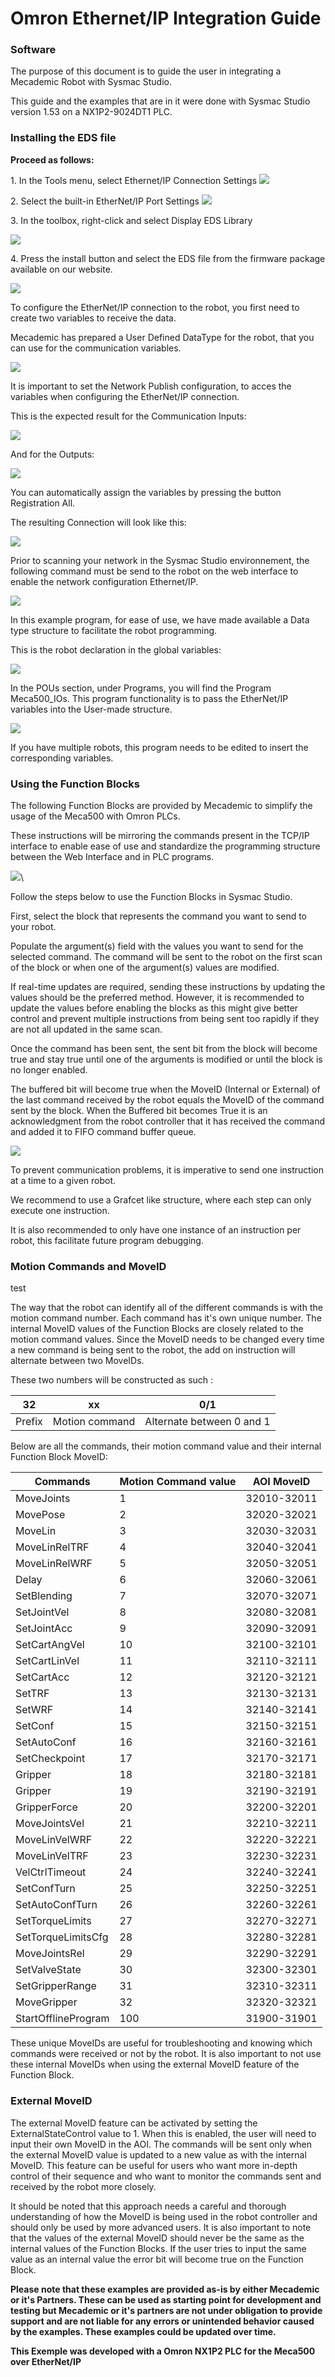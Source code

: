 # Omron Ethernet/IP Integration Guide
    
### Software

The purpose of this document is to guide the user in integrating a Mecademic Robot with Sysmac Studio. 

This guide and the examples that are in it were done with Sysmac Studio version 1.53 on a NX1P2-9024DT1 PLC.

  

### Installing the EDS file

**Proceed as follows:**

1\. In the Tools menu, select Ethernet/IP Connection Settings 
![](./images/ethernetip-connection-settings.png)

2\. Select the built-in EtherNet/IP Port Settings 
![](./images/ethernetip-port-settings.png)

3\. In the toolbox, right-click and select Display EDS Library

![](./images/display-eds-library.png)

4\. Press the install button and select the EDS file from the firmware package available on our website.

![](./images/install-eds-file.png)

To configure the EtherNet/IP connection to the robot, you first need to create two variables to receive the data.

Mecademic has prepared a User Defined DataType for the robot, that you can use for the communication variables.

![](./images/user-defined-datatype.png)

It is important to set the Network Publish configuration, to acces the variables when configuring the EtherNet/IP connection.

This is the expected result for the Communication Inputs:

![](./images/communication-inputs.png)

And for the Outputs:

![](./images/communication-outputs.png)

You can automatically assign the variables by pressing the button Registration All.

The resulting Connection will look like this:

![](./images/connection-result.png)

Prior to scanning your network in the Sysmac Studio environnement, the following command must be send to the robot on the web interface to enable the network configuration Ethernet/IP. 

![](./images/web-interface-ethernetip-config.png)

In this example program, for ease of use, we have made available a Data type structure to facilitate the robot programming.

This is the robot declaration in the global variables:

![](./images/robot-global-variables.png)

In the POUs section, under Programs, you will find the Program Meca500\_IOs. This program functionality is to pass the EtherNet/IP variables into the User-made structure. 

![](./images/meca500-ios-program-eip.png)

If you have multiple robots, this program needs to be edited to insert the corresponding variables.

### Using the Function Blocks

The following Function Blocks are provided by Mecademic to simplify the usage of the Meca500 with Omron PLCs.

These instructions will be mirroring the commands present in the TCP/IP interface to enable ease of use and standardize the programming structure between the Web Interface and in PLC programs.

![](./images/function-blocks-overview-eip.png)\\

Follow the steps below to use the Function Blocks in Sysmac Studio.

First, select the block that represents the command you want to send to your robot.

Populate the argument(s) field with the values you want to send for the selected command. The command will be sent to the robot on the first scan of the block or when one of the argument(s) values are modified.

If real-time updates are required, sending these instructions by updating the values should be the preferred method. However, it is recommended to update the values before enabling the blocks as this might give better control and prevent multiple instructions from being sent too rapidly if they are not all updated in the same scan.

Once the command has been sent, the sent bit from the block will become true and stay true until one of the arguments is modified or until the block is no longer enabled.

The buffered bit will become true when the MoveID (Internal or External) of the last command received by the robot equals the MoveID of the command sent by the block. When the Buffered bit becomes True it is an acknowledgment from the robot controller that it has received the command and added it to FIFO command buffer queue.

![](./images/command-status-eip.png) 

To prevent communication problems, it is imperative to send one instruction at a time to a given robot. 

We recommend to use a Grafcet like structure, where each step can only execute one instruction.

It is also recommended to only have one instance of an instruction per robot, this facilitate future program debugging.

  

### Motion Commands and MoveID

test

The way that the robot can identify all of the different commands is with the motion command number. Each command has it's own unique number. The internal MoveID values of the Function Blocks are closely related to the motion command values. Since the MoveID needs to be changed every time a new command is being sent to the robot, the add on instruction will alternate between two MoveIDs.

These two numbers will be constructed as such :


|32    |xx            |0/1                      |
|------|--------------|-------------------------|
|Prefix|Motion command|Alternate between 0 and 1|


Below are all the commands, their motion command value and their internal Function Block MoveID:


|Commands           |Motion Command value|AOI MoveID  |
|-------------------|--------------------|------------|
|MoveJoints         |1                   |32010-32011 |
|MovePose           |2                   |32020-32021 |
|MoveLin            |3                   |32030-32031 |
|MoveLinRelTRF      |4                   |32040-32041 |
|MoveLinRelWRF      |5                   |32050-32051 |
|Delay              |6                   |32060-32061 |
|SetBlending        |7                   |32070-32071 |
|SetJointVel        |8                   |32080-32081 |
|SetJointAcc        |9                   |32090-32091 |
|SetCartAngVel      |10                  |32100-32101 |
|SetCartLinVel      |11                  |32110-32111 |
|SetCartAcc         |12                  |32120-32121 |
|SetTRF             |13                  |32130-32131 |
|SetWRF             |14                  |32140-32141 |
|SetConf            |15                  |32150-32151 |
|SetAutoConf        |16                  |32160-32161 |
|SetCheckpoint      |17                  |32170-32171 |
|Gripper            |18                  |32180-32181 |
|Gripper            |19                  |32190-32191 |
|GripperForce       |20                  |32200-32201 |
|MoveJointsVel      |21                  |32210-32211 |
|MoveLinVelWRF      |22                  |32220-32221 |
|MoveLinVelTRF      |23                  |32230-32231 |
|VelCtrlTimeout     |24                  |32240-32241 |
|SetConfTurn        |25                  |32250-32251 |
|SetAutoConfTurn    |26                  |32260-32261 |
|SetTorqueLimits    |27                  |32270-32271 |
|SetTorqueLimitsCfg |28                  |32280-32281 |
|MoveJointsRel      |29                  |32290-32291 |
|SetValveState      |30                  |32300-32301 |
|SetGripperRange    |31                  |32310-32311 |
|MoveGripper        |32                  |32320-32321 |
|StartOfflineProgram|100                 | 31900-31901|


These unique MoveIDs are useful for troubleshooting and knowing which commands were received or not by the robot. It is also important to not use these internal MoveIDs when using the external MoveID feature of the Function Block.

### External MoveID

The external MoveID feature can be activated by setting the ExternalStateControl value to 1. When this is enabled, the user will need to input their own MoveID in the AOI. The commands will be sent only when the external MoveID value is updated to a new value as with the internal MoveID. This feature can be useful for users who want more in-depth control of their sequence and who want to monitor the commands sent and received by the robot more closely.

It should be noted that this approach needs a careful and thorough understanding of how the MoveID is being used in the robot controller and should only be used by more advanced users. It is also important to note that the values of the external MoveID should never be the same as the internal values of the Function Blocks. If the user tries to input the same value as an internal value the error bit will become true on the Function Block.

__Please note that these examples are provided as-is by either Mecademic or it's Partners. These can be used as starting point for development and testing but Mecademic or it's partners are not under obligation to provide support and are not liable for any errors or unintended behavior caused by the examples. These examples could be updated over time.__

__This Exemple was developed with a Omron NX1P2 PLC for the Meca500 over EtherNet/IP__